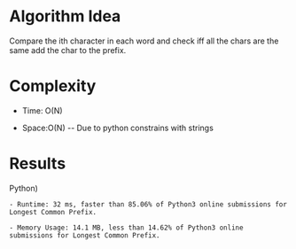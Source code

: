 # Algorithm Idea

Compare the ith character in each word and check iff all the chars are the same add the char to the prefix.

# Complexity

- Time: O(N)

- Space:O(N) -- Due to python constrains with strings

# Results

Python)

    - Runtime: 32 ms, faster than 85.06% of Python3 online submissions for Longest Common Prefix.

    - Memory Usage: 14.1 MB, less than 14.62% of Python3 online submissions for Longest Common Prefix.

